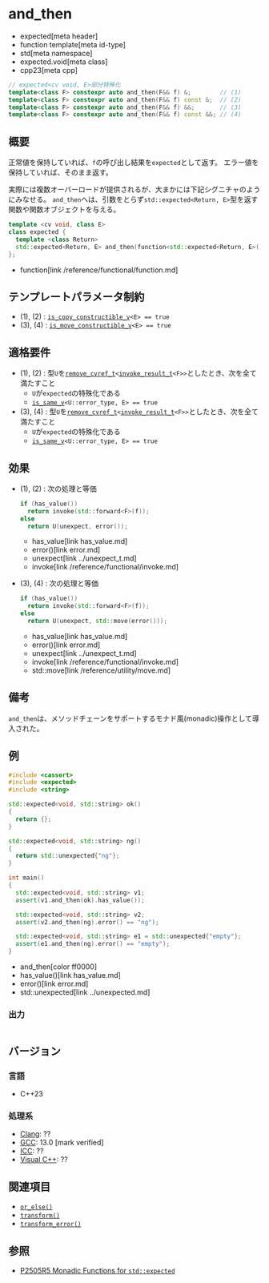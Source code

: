 # and_then
* expected[meta header]
* function template[meta id-type]
* std[meta namespace]
* expected.void[meta class]
* cpp23[meta cpp]

```cpp
// expected<cv void, E>部分特殊化
template<class F> constexpr auto and_then(F&& f) &;        // (1)
template<class F> constexpr auto and_then(F&& f) const &;  // (2)
template<class F> constexpr auto and_then(F&& f) &&;       // (3)
template<class F> constexpr auto and_then(F&& f) const &&; // (4)
```

## 概要
正常値を保持していれば、`f`の呼び出し結果を`expected`として返す。
エラー値を保持していれば、そのまま返す。

実際には複数オーバーロードが提供されるが、大まかには下記シグニチャのようにみなせる。
`and_then`へは、引数をとらず`std::expected<Return, E>`型を返す関数や関数オブジェクトを与える。

```cpp
template <cv void, class E>
class expected {
  template <class Return>
  std::expected<Return, E> and_then(function<std::expected<Return, E>()> func);
};
```
* function[link /reference/functional/function.md]


## テンプレートパラメータ制約
- (1), (2) : [`is_copy_constructible_v`](/reference/type_traits/is_copy_constructible.md)`<E> == true`
- (3), (4) : [`is_move_constructible_v`](/reference/type_traits/is_move_constructible.md)`<E> == true`


## 適格要件
- (1), (2) : 型`U`を[`remove_cvref_t`](/reference/type_traits/remove_cvref.md)`<`[`invoke_result_t`](/reference/type_traits/invoke_result.md)`<F>>`としたとき、次を全て満たすこと
    - `U`が`expected`の特殊化である
    - [`is_same_v`](/reference/type_traits/is_same.md)`<U::error_type, E> == true`
- (3), (4) : 型`U`を[`remove_cvref_t`](/reference/type_traits/remove_cvref.md)`<`[`invoke_result_t`](/reference/type_traits/invoke_result.md)`<F>>`としたとき、次を全て満たすこと
    - `U`が`expected`の特殊化である
    - [`is_same_v`](/reference/type_traits/is_same.md)`<U::error_type, E> == true`


## 効果
- (1), (2) : 次の処理と等価
    ```cpp
    if (has_value())
      return invoke(std::forward<F>(f));
    else
      return U(unexpect, error());
    ```
    * has_value[link has_value.md]
    * error()[link error.md]
    * unexpect[link ../unexpect_t.md]
    * invoke[link /reference/functional/invoke.md]

- (3), (4) : 次の処理と等価
    ```cpp
    if (has_value())
      return invoke(std::forward<F>(f));
    else
      return U(unexpect, std::move(error()));
    ```
    * has_value[link has_value.md]
    * error()[link error.md]
    * unexpect[link ../unexpect_t.md]
    * invoke[link /reference/functional/invoke.md]
    * std::move[link /reference/utility/move.md]


## 備考
`and_then`は、メソッドチェーンをサポートするモナド風(monadic)操作として導入された。


## 例
```cpp example
#include <cassert>
#include <expected>
#include <string>

std::expected<void, std::string> ok()
{
  return {};
}

std::expected<void, std::string> ng()
{
  return std::unexpected{"ng"};
}

int main()
{
  std::expected<void, std::string> v1;
  assert(v1.and_then(ok).has_value());

  std::expected<void, std::string> v2;
  assert(v2.and_then(ng).error() == "ng");

  std::expected<void, std::string> e1 = std::unexpected{"empty"};
  assert(e1.and_then(ng).error() == "empty");
}
```
* and_then[color ff0000]
* has_value()[link has_value.md]
* error()[link error.md]
* std::unexpected[link ../unexpected.md]

### 出力
```
```


## バージョン
### 言語
- C++23

### 処理系
- [Clang](/implementation.md#clang): ??
- [GCC](/implementation.md#gcc): 13.0 [mark verified]
- [ICC](/implementation.md#icc): ??
- [Visual C++](/implementation.md#visual_cpp): ??


## 関連項目
- [`or_else()`](or_else.md)
- [`transform()`](transform.md)
- [`transform_error()`](transform_error.md)


## 参照
- [P2505R5 Monadic Functions for `std::expected`](https://www.open-std.org/jtc1/sc22/wg21/docs/papers/2022/p2505r5.html)
